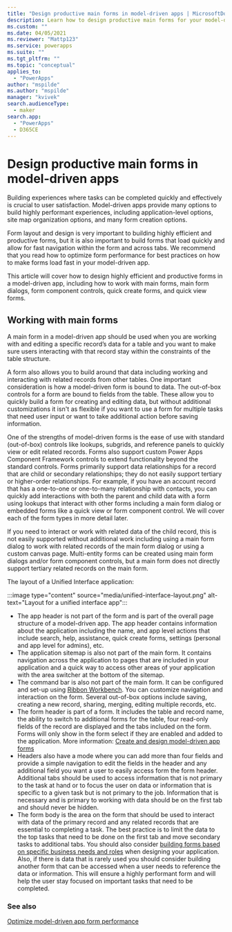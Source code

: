```yaml
---
title: "Design productive main forms in model-driven apps | MicrosoftDocs"
description: Learn how to design productive main forms for your model-driven apps.
ms.custom: ""
ms.date: 04/05/2021
ms.reviewer: "Mattp123"
ms.service: powerapps
ms.suite: ""
ms.tgt_pltfrm: ""
ms.topic: "conceptual"
applies_to: 
  - "PowerApps"
author: "mspilde"
ms.author: "mspilde"
manager: "kvivek"
search.audienceType: 
  - maker
search.app: 
  - "PowerApps"
  - D365CE
---
```

# Design productive main forms in model-driven apps

Building experiences where tasks can be completed quickly and effectively is crucial to user satisfaction. Model-driven apps provide many options to build highly performant experiences, including application-level options, site map organization options, and many form creation options.

Form layout and design is very important to building highly efficient and productive forms, but it is also important to build forms that load quickly and allow for fast navigation within the form and across tabs.  We recommend that you read how to optimize form performance for best practices on how to make forms load fast in your model-driven app. 

This article will cover how to design highly efficient and productive forms in a model-driven app, including how to work with main forms, main form dialogs, form component controls, quick create forms, and quick view forms.

## Working with main forms

A main form in a model-driven app should be used when you are working with and editing a specific record’s data for a table and you want to make sure users interacting with that record stay within the constraints of the table structure.

A form also allows you to build around that data including working and interacting with related records from other tables. One important consideration is how a model-driven form is bound to data. The out-of-box controls for a form are bound to fields from the table. These allow you to quickly build a form for creating and editing data, but without additional customizations it isn't as flexible if you want to use a form for multiple tasks that need user input or want to take additional action before saving information.

One of the strengths of model-driven forms is the ease of use with standard (out-of-box) controls like lookups, subgrids, and reference panels to quickly view or edit related records. Forms also support custom Power Apps Component Framework controls to extend functionality beyond the standard controls.  Forms primarily support data relationships for a record that are child or secondary relationships; they do not easily support tertiary or higher-order relationships. For example, if you have an account record that has a one-to-one or one-to-many relationship with contacts, you can quickly add interactions with both the parent and child data with a form using lookups that interact with other forms including a main form dialog or embedded forms like a quick view or form component control. We will cover each of the form types in more detail later.

If you need to interact or work with related data of the child record, this is not easily supported without additional work including using a main form dialog to work with related records of the main form dialog or using a custom canvas page.  Multi-entity forms can be created using main form dialogs and/or form component controls, but a main form does not directly support tertiary related records on the main form.

The layout of a Unified Interface application:

:::image type="content" source="media/unified-interface-layout.png" alt-text="Layout for a unified interface app":::

- The app header is not part of the form and is part of the overall page structure of a model-driven app.  The app header contains information about the application including the name, and app level actions that include search, help, assistance, quick create forms, settings (personal and app level for admins), etc.
- The application sitemap is also not part of the main form. It contains navigation across the application to pages that are included in your application and a quick way to access other areas of your application with the area switcher at the bottom of the sitemap.
- The command bar is also not part of the main form.  It can be configured and set-up using [Ribbon Workbench](https://www.xrmtoolbox.com/plugins/RibbonWorkbench2016/).  You can customize navigation and interaction on the form.  Several out-of-box options include saving, creating a new record, sharing, merging, editing multiple records, etc.
- The form header is part of a form.  It includes the table and record name, the ability to switch to additional forms for the table, four read-only fields of the record are displayed and the tabs included on the form.  Forms will only show in the form select if they are enabled and added to the application. More information: [Create and design model-driven app forms](create-design-forms.md) 
- Headers also have a mode where you can add more than four fields and provide a simple navigation to edit the fields in the header and any additional field you want a user to easily access form the form header.  Additional tabs should be used to access information that is not primary to the task at hand or to focus the user on data or information that is specific to a given task but is not primary to the job.  Information that is necessary and is primary to working with data should be on the first tab and should never be hidden.
- The form body is the area on the form that should be used to interact with data of the primary record and any related records that are essential to completing a task.  The best practice is to limit the data to the top tasks that need to be done on the first tab and move secondary tasks to additional tabs.  You should also consider [building forms based on specific business needs and roles](design-considerations-main-forms.md) when designing your application.  Also, if there is data that is rarely used you should consider building another form that can be accessed when a user needs to reference the data or information. This will ensure a highly performant form and will help the user stay focused on important tasks that need to be completed.  


### See also
[Optimize model-driven app form performance](optimize-form-performance.md)